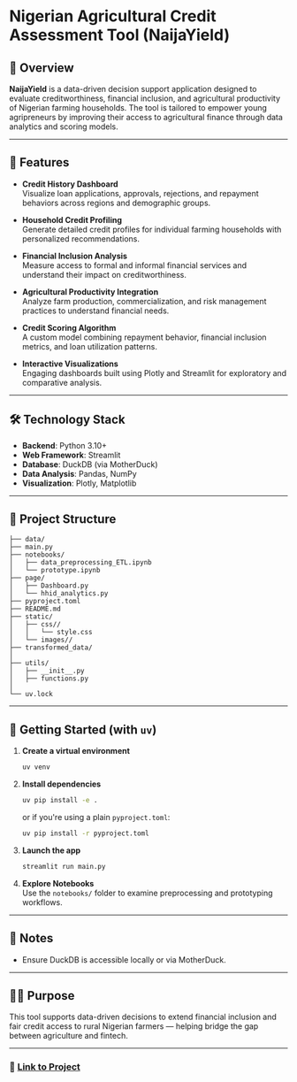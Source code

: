 # Nigerian Agricultural Credit Assessment Tool (NaijaYield)

## 🧭 Overview

**NaijaYield** is a data-driven decision support application designed to evaluate creditworthiness, financial inclusion, and agricultural productivity of Nigerian farming households. The tool is tailored to empower young agripreneurs by improving their access to agricultural finance through data analytics and scoring models.

---

## 🎯 Features

- **Credit History Dashboard**  
  Visualize loan applications, approvals, rejections, and repayment behaviors across regions and demographic groups.

- **Household Credit Profiling**  
  Generate detailed credit profiles for individual farming households with personalized recommendations.

- **Financial Inclusion Analysis**  
  Measure access to formal and informal financial services and understand their impact on creditworthiness.

- **Agricultural Productivity Integration**  
  Analyze farm production, commercialization, and risk management practices to understand financial needs.

- **Credit Scoring Algorithm**  
  A custom model combining repayment behavior, financial inclusion metrics, and loan utilization patterns.

- **Interactive Visualizations**  
  Engaging dashboards built using Plotly and Streamlit for exploratory and comparative analysis.

---

## 🛠️ Technology Stack

- **Backend**: Python 3.10+
- **Web Framework**: Streamlit
- **Database**: DuckDB (via MotherDuck)
- **Data Analysis**: Pandas, NumPy
- **Visualization**: Plotly, Matplotlib

---

## 📁 Project Structure

```
├── data/
├── main.py
├── notebooks/
│   ├── data_preprocessing_ETL.ipynb
│   └── prototype.ipynb
├── page/
│   ├── Dashboard.py
│   └── hhid_analytics.py
├── pyproject.toml
├── README.md
├── static/
│   ├── css//
│   │   └── style.css
│   └── images//
├── transformed_data/
│   
├── utils/
│   ├── __init__.py
│   ├── functions.py
│   
└── uv.lock
```

---

## 🚀 Getting Started (with `uv`)

1. **Create a virtual environment**
   ```bash
   uv venv
   ```

2. **Install dependencies**
   ```bash
   uv pip install -e .
   ```

   or if you're using a plain `pyproject.toml`:
   ```bash
   uv pip install -r pyproject.toml
   ```

3. **Launch the app**  
   ```bash
   streamlit run main.py
   ```

4. **Explore Notebooks**  
   Use the `notebooks/` folder to examine preprocessing and prototyping workflows.

---

## 📌 Notes

- Ensure DuckDB is accessible locally or via MotherDuck.

---

## 🧑‍🌾 Purpose

This tool supports data-driven decisions to extend financial inclusion and fair credit access to rural Nigerian farmers — helping bridge the gap between agriculture and fintech.

---

### 🔗 [Link to Project](https://naijayield.streamlit.app/)

